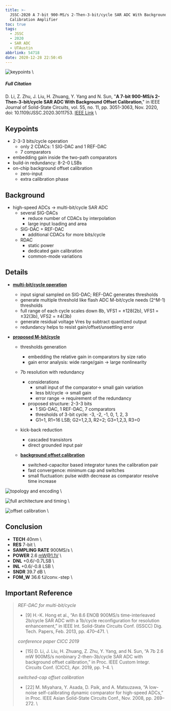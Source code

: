 ```yaml
---
title: >-
  JSSC-2020 A 7-bit 900-MS/s 2-Then-3-bit/cycle SAR ADC With Background Offset
  Calibration Amplifier
toc: true
tags:
  - JSSC
  - 2020
  - SAR ADC
  - UTAustin
abbrlink: 54718
date: 2020-12-28 22:50:45
---
```


![keypoints](https://api2.mubu.com/v3/document_image/95c473b7-6cdc-4ce2-964e-2321feb7f937-216525.jpg) \

##### Full Citation

D. Li, Z. Zhu, J. Liu, H. Zhuang, Y. Yang and N. Sun, "**A 7-bit 900-MS/s 2-Then-3-bit/cycle SAR ADC With Background Offset Calibration**," in IEEE Journal of Solid-State Circuits, vol. 55, no. 11, pp. 3051-3063, Nov. 2020, doi: 10.1109/JSSC.2020.3011753.
[IEEE Link](https://ieeexplore.ieee.org/document/9159692) \

## Keypoints
- 2-3-3 bits/cycle operation
  - only 2 CDACs: 1 SIG-DAC and 1 REF-DAC
  - 7 comparators
- embedding gain inside the two-path comparators
- build-in redundancy: 8-2-0 LSBs
- on-chip background offset calibration
  - zero-input
  - extra calibration phase



## Background
- high-speed ADCs → multi-bit/cycle SAR ADC
  - several SIG-DACs
    - reduce number of CDACs by interpolation
    - large input loading and area
  - SIG-DAC + REF-DAC
    - additional CDACs for more bits/cycle
  - RDAC
    - static power
    - dedicated gain calibration
    - common-mode variations

## Details
- **<u>multi-bit/cycle operation</u>**
  - input signal sampled on SIG-DAC; REF-DAC generates thresholds
  - generate multiple threshold like flash ADC
  M-bit/cycle needs (2^M-1) thresholds
  - full range of each cycle scales down
  8b, VFS1 = ±128(2b), VFS1 = ±32(3b), VFS2 = ±4(3b)
  - generate residual voltage Vres by subtract quantized output
  - redundancy helps to resist gain/offset/unsettling error

- **<u>proposed M-bit/cycle</u>**
  - thresholds generation
    - embedding the relative gain in comparators by size ratio
    - gain error analysis: wide range/gain → large nonlinearity
  - 7b resolution with redundancy
    - considerations
      - small input of the comparator→ small gain variation
      - less bit/cycle → small gain
      - error range → requirement of the redundancy
    - proposed structure: 2-3-3 bits
      - 1 SIG-DAC, 1 REF-DAC, 7 comparators
      - thresholds of 3-bit cycle: -3, -2, -1, 0, 1, 2, 3
      - G1=1, R1=16 LSB; G2=1,2,3, R2=2; G3=1,2,3, R3=0
  - kick-back reduction
    - cascaded transistors
    - direct grounded input pair

  - <u>**background offset calibration**</u>
      - switched-capacitor based integrator tunes the calibration pair
      - fast convergence: minimum cap and switches
      - small fluctuation: pulse width decrease as comparator resolve time increase



![topology and encoding](https://api2.mubu.com/v3/document_image/8d1e15ae-e560-4fac-922b-649392497bd3-216525.jpg) \

![full architecture and timing](https://api2.mubu.com/v3/document_image/48680a9a-f7f6-4da3-b984-9b7e1e2cd631-216525.jpg) \

![offset calibration](https://api2.mubu.com/v3/document_image/a7b29223-afb8-4d6b-aa97-a1efdcb85939-216525.jpg) \

## **Conclusion**

- **TECH** 40nm \
- **RES** 7-bit \
- **SAMPLING RATE** 900MS/s \
- **POWER** 2.6 mW@1.1V \
- **DNL** +0.6/-0.7LSB \
- **INL** +0.6/-0.8 LSB \
- **SNDR** 39.7 dB \
- **FOM_W** 36.6 fJ/conv.-step \

## **Important Reference**
>
>*REF-DAC for multi-bit/cycle*
>- \[9\] H.-K. Hong et al., “An 8.6 ENOB 900MS/s time-interleaved 2b/cycle SAR ADC with a 1b/cycle reconfiguration for resolution enhancement,” in IEEE Int. Solid-State Circuits Conf. (ISSCC) Dig. Tech. Papers, Feb. 2013, pp. 470–471. \
>
>*conference paper  CICC 2019*
>
>- \[15\] D. Li, J. Liu, H. Zhuang, Z. Zhu, Y. Yang, and N. Sun, “A 7b 2.6 mW 900MS/s nonbinary 2-then-3b/cycle SAR ADC with background offset calibration,” in Proc. IEEE Custom Integr. Circuits Conf. (CICC), Apr. 2019, pp. 1–4. \
>
>*switched-cap offset calibration*
>
>- \[22\] M. Miyahara, Y. Asada, D. Paik, and A. Matsuzawa, “A low-noise self-calibrating dynamic comparator for high-speed ADCs,” in Proc. IEEE Asian Solid-State Circuits Conf., Nov. 2008, pp. 269–272. \

